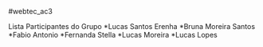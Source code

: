 #webtec_ac3

Lista Participantes do Grupo
*Lucas Santos Erenha
*Bruna Moreira Santos
*Fabio Antonio
*Fernanda Stella
*Lucas Moreira
*Lucas Lopes
